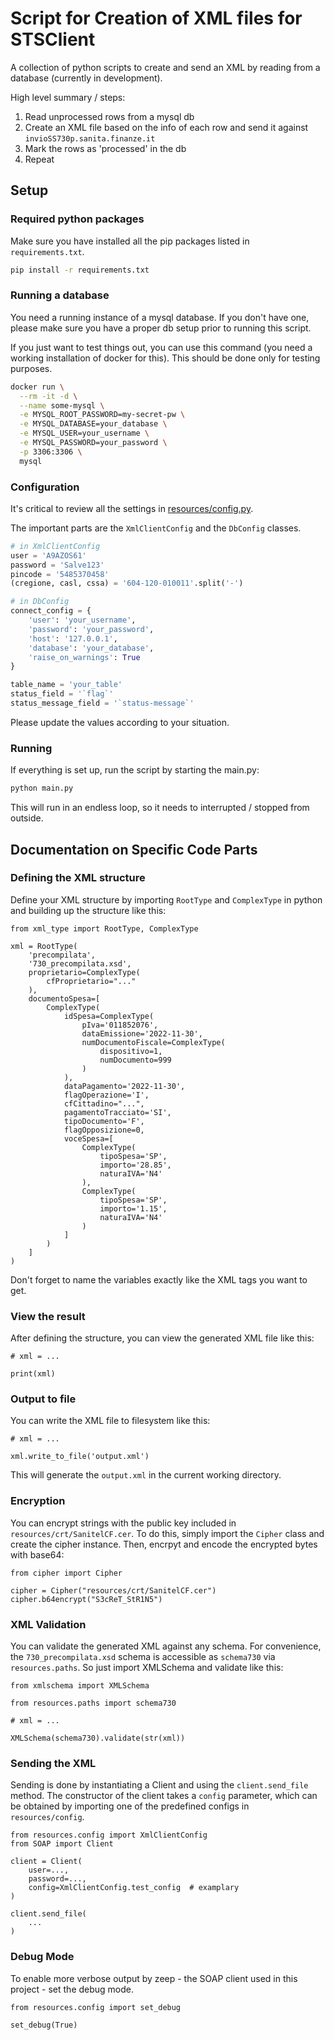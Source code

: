 # Script for Creation of XML files for STSClient

A collection of python scripts to create and send an
XML by reading from a database
(currently in development).

High level summary / steps:
1. Read unprocessed rows from a mysql db
2. Create an XML file based on the info of each row
  and send it against `invioSS730p.sanita.finanze.it`
3. Mark the rows as 'processed' in the db
4. Repeat

## Setup

### Required python packages

Make sure you have installed all the pip packages
listed in `requirements.txt`.

```bash
pip install -r requirements.txt
```

### Running a database

You need a running instance of a mysql database.
If you don't have one, please make sure you have
a proper db setup prior to running this script.

If you just want to test things out, you can use this
command (you need a working installation of docker
for this). This should be done only for testing purposes.

```bash
docker run \
  --rm -it -d \
  --name some-mysql \
  -e MYSQL_ROOT_PASSWORD=my-secret-pw \
  -e MYSQL_DATABASE=your_database \
  -e MYSQL_USER=your_username \
  -e MYSQL_PASSWORD=your_password \
  -p 3306:3306 \
  mysql
```

### Configuration

It's critical to review all the settings in
[resources/config.py](resources/config.py).

The important parts are the `XmlClientConfig` and
the `DbConfig` classes.

```python
# in XmlClientConfig
user = 'A9AZOS61'
password = 'Salve123'
pincode = '5485370458'
(cregione, casl, cssa) = '604-120-010011'.split('-')

# in DbConfig
connect_config = {
    'user': 'your_username',
    'password': 'your_password',
    'host': '127.0.0.1',
    'database': 'your_database',
    'raise_on_warnings': True
}

table_name = 'your_table'
status_field = '`flag`'
status_message_field = '`status-message`'
```

Please update the values according to your situation.

### Running

If everything is set up, run the script by
starting the main.py:

```bash
python main.py
```

This will run in an endless loop, so it needs to
interrupted / stopped from outside.

## Documentation on Specific Code Parts

### Defining the XML structure

Define your XML structure by importing 
`RootType` and `ComplexType` in python
and building up the structure like this:

```python3
from xml_type import RootType, ComplexType

xml = RootType(
    'precompilata',
    '730_precompilata.xsd',
    proprietario=ComplexType(
        cfProprietario="..."
    ),
    documentoSpesa=[
        ComplexType(
            idSpesa=ComplexType(
                pIva='011852076',
                dataEmissione='2022-11-30',
                numDocumentoFiscale=ComplexType(
                    dispositivo=1,
                    numDocumento=999
                )
            ),
            dataPagamento='2022-11-30',
            flagOperazione='I',
            cfCittadino="...",
            pagamentoTracciato='SI',
            tipoDocumento='F',
            flagOpposizione=0,
            voceSpesa=[
                ComplexType(
                    tipoSpesa='SP',
                    importo='28.85',
                    naturaIVA='N4'
                ),
                ComplexType(
                    tipoSpesa='SP',
                    importo='1.15',
                    naturaIVA='N4'
                )
            ]
        )
    ]
)
```

Don't forget to name the variables exactly like the 
XML tags you want to get.

### View the result

After defining the structure, you can view the generated 
XML file like this:

```python3
# xml = ...

print(xml)
```

### Output to file

You can write the XML file to filesystem like this:

```python3
# xml = ...

xml.write_to_file('output.xml')
```

This will generate the `output.xml` in the current
working directory.

### Encryption

You can encrypt strings with the public key included
in `resources/crt/SanitelCF.cer`. To do this, simply
import the `Cipher` class and create the cipher instance.
Then, encrpyt and encode the encrypted bytes with base64:

```python3
from cipher import Cipher

cipher = Cipher("resources/crt/SanitelCF.cer")
cipher.b64encrypt("S3cReT_StR1N5")
```

### XML Validation

You can validate the generated XML against any 
schema. For convenience, the `730_precompilata.xsd`
schema is accessible as `schema730` via `resources.paths`.
So just import XMLSchema and validate like this:

```python3
from xmlschema import XMLSchema

from resources.paths import schema730

# xml = ...

XMLSchema(schema730).validate(str(xml))
```

### Sending the XML

Sending is done by instantiating a Client
and using the `client.send_file` method.
The constructor of the client takes a `config`
parameter, which can be obtained by importing
one of the predefined configs in `resources/config`.

```python3
from resources.config import XmlClientConfig
from SOAP import Client

client = Client(
    user=...,
    password=...,
    config=XmlClientConfig.test_config  # examplary
)

client.send_file(
    ...
)
```

### Debug Mode

To enable more verbose output by zeep - the SOAP client
used in this project - set the debug mode.

```python3
from resources.config import set_debug

set_debug(True)
```
